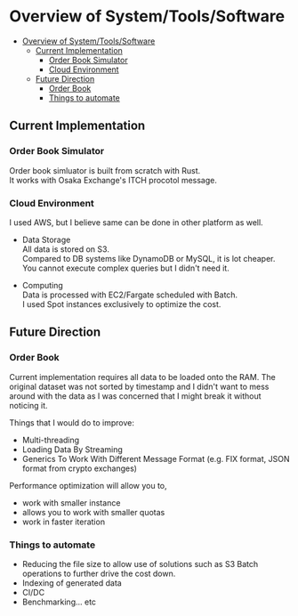 # Overview of System/Tools/Software
- [Overview of System/Tools/Software](#overview-of-systemtoolssoftware)
  - [Current Implementation](#current-implementation)
    - [Order Book Simulator](#order-book-simulator)
    - [Cloud Environment](#cloud-environment)
  - [Future Direction](#future-direction)
    - [Order Book](#order-book)
    - [Things to automate](#things-to-automate)



## Current Implementation

### Order Book Simulator

Order book simluator is built from scratch with Rust.  
It works with Osaka Exchange's ITCH procotol message.

### Cloud Environment
I used AWS, but I believe same can be done in other platform as well.

- Data Storage   
    All data is stored on S3.     
    Compared to DB systems like DynamoDB or MySQL, it is lot cheaper.  
    You cannot execute complex queries but I didn't need it.

- Computing  
    Data is processed with EC2/Fargate scheduled with Batch.  
    I used Spot instances exclusively to optimize the cost.

## Future Direction
### Order Book
Current implementation requires all data to be loaded onto the RAM.
The original dataset was not sorted by timestamp and I didn't want to mess around with the data as I was concerned that I might break it without noticing it.

Things that I would do to improve:

- Multi-threading
- Loading Data By Streaming
- Generics To Work With Different Message Format (e.g. FIX format, JSON format from crypto exchanges)

Performance optimization will allow you to,
- work with smaller instance
- allows you to work with smaller quotas
- work in faster iteration 

### Things to automate
- Reducing the file size to allow use of solutions such as S3 Batch operations to further drive the cost down.
- Indexing of generated data
- CI/DC
- Benchmarking... etc